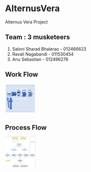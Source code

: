 # AlternusVera
Alternus Vera Project

## Team : 3 musketeers 
1. Saloni Sharad Bhalerao - 012466623
2. Ravali Nagabandi - 011530454
3. Anu Sebastian - 012496276

## Work Flow 
<img src="https://github.com/anuksebastian/AlternusVera/blob/master/workflow.PNG" width="100" height="100" />

## Process Flow 
<img src="https://github.com/anuksebastian/AlternusVera/blob/master/ProcessFlow.jpeg" width="100" height="100" />   
